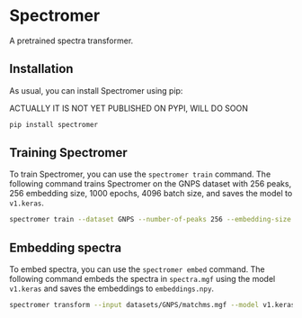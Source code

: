 # Spectromer

A pretrained spectra transformer.

## Installation

As usual, you can install Spectromer using pip:

ACTUALLY IT IS NOT YET PUBLISHED ON PYPI, WILL DO SOON

```bash
pip install spectromer
```

## Training Spectromer

To train Spectromer, you can use the `spectromer train` command. The following command trains Spectromer on the GNPS dataset with 256 peaks, 256 embedding size, 1000 epochs, 4096 batch size, and saves the model to `v1.keras`.

```bash
spectromer train --dataset GNPS --number-of-peaks 256 --embedding-size 512 --epochs 10000 --batch-size 1024 --output v1.keras --verbose
```

## Embedding spectra

To embed spectra, you can use the `spectromer embed` command. The following command embeds the spectra in `spectra.mgf` using the model `v1.keras` and saves the embeddings to `embeddings.npy`.

```bash
spectromer transform --input datasets/GNPS/matchms.mgf --model v1.keras --output matchms.npy --verbose
```
